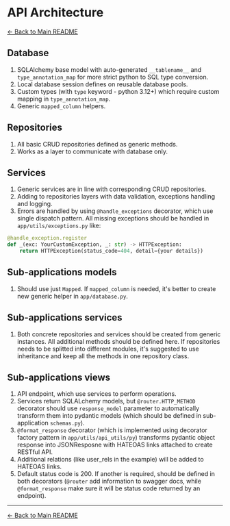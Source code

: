 # API Architecture

[← Back to Main README](../README.md)

## Database

1. SQLAlchemy base model with auto-generated `__tablename__` and `type_annotation_map` for more strict python to SQL type conversion.
2. Local database session defines on reusable database pools.
3. Custom types (with `type` keyword - python 3.12+) which require custom mapping in `type_annotation_map`.
4. Generic `mapped_column` helpers.

## Repositories

1. All basic CRUD repositories defined as generic methods.
2. Works as a layer to communicate with database only.

## Services

1. Generic services are in line with corresponding CRUD repositories.
2. Adding to repositories layers with data validation, exceptions handling and logging.
3. Errors are handled by using `@handle_exceptions` decorator, which use single dispatch pattern. All missing exceptions should be handled in `app/utils/exceptions.py` like:
```py
@handle_exception.register
def _(exc: YourCustomException, _: str) -> HTTPException:
    return HTTPException(status_code=404, detail={your details})
```

## Sub-applications models

1. Should use just `Mapped`. If `mapped_column` is needed, it's better to create new generic helper in `app/database.py`.

## Sub-applications services

1. Both concrete repositories and services should be created from generic instances. All additional methods should be defined here. If repositories needs to be splitted into different modules, it's suggested to use inheritance and keep all the methods in one repository class.

## Sub-applications views

1. API endpoint, which use services to perform operations.
2. Services return SQLALchemy models, but `@router.HTTP_METHOD` decorator should use `response_model` parameter to automatically transform them into pydantic models (which should be defined in sub-application `schemas.py`).
3. `@format_response` decorator (which is implemented using decorator factory pattern in `app/utils/api_utils/py`) transforms pydantic object response into JSONResposne with HATEOAS links attached to create RESTful API.
4. Additional relations (like user_rels in the example) will be added to HATEOAS links.
5. Default status code is 200. If another is required, should be defined in both decorators (`@router` add information to swagger docs, while `@format_response` make sure it will be status code returned by an endpoint).

---

[← Back to Main README](../README.md)
